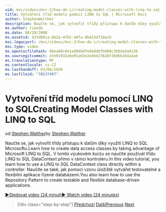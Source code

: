```yaml
---
uid: mvc/videos/mvc-2/how-do-i/creating-model-classes-with-linq-to-sql
title: Vytváření tříd modelu pomocí LINQ to SQL | Microsoft Docs
author: StephenWalther
description: Naučte se, jak vytvořit třídy přístupu k datům díky využití LINQ to SQL Microsoftu. V tomto výukovém kurzu se naučíte používat LINQ to SQL DataContext...
ms.author: riande
ms.date: 08/20/2008
ms.assetid: d33d89ca-bb2a-4fb2-a0fa-0b423d710acb
msc.legacyurl: /mvc/videos/mvc-2/how-do-i/creating-model-classes-with-linq-to-sql
msc.type: video
ms.openlocfilehash: 08ea68c8e1ed9dddfe6bddbfb880c3b8dada6136
ms.sourcegitcommit: e7e91932a6e91a63e2e46417626f39d6b244a3ab
ms.translationtype: MT
ms.contentlocale: cs-CZ
ms.lasthandoff: 03/06/2020
ms.locfileid: "78537497"
---
```

# <a name="creating-model-classes-with-linq-to-sql"></a><span data-ttu-id="5d5a1-104">Vytvoření tříd modelu pomocí LINQ to SQL</span><span class="sxs-lookup"><span data-stu-id="5d5a1-104">Creating Model Classes with LINQ to SQL</span></span>

<span data-ttu-id="5d5a1-105">od [Stephen Walther](https://github.com/StephenWalther)</span><span class="sxs-lookup"><span data-stu-id="5d5a1-105">by [Stephen Walther](https://github.com/StephenWalther)</span></span>

<span data-ttu-id="5d5a1-106">Naučte se, jak vytvořit třídy přístupu k datům díky využití LINQ to SQL Microsoftu.</span><span class="sxs-lookup"><span data-stu-id="5d5a1-106">Learn how to create data access classes by taking advantage of Microsoft LINQ to SQL.</span></span> <span data-ttu-id="5d5a1-107">V tomto výukovém kurzu se naučíte používat třídu LINQ to SQL DataContext přímo v rámci kontroleru.</span><span class="sxs-lookup"><span data-stu-id="5d5a1-107">In this video tutorial, you learn how to use a LINQ to SQL DataContext class directly within a controller.</span></span> <span data-ttu-id="5d5a1-108">Naučíte se také, jak pomocí vzoru úložiště vytvářet testovatelné a flexibilní aplikace řízené databázemi.</span><span class="sxs-lookup"><span data-stu-id="5d5a1-108">You also learn how to use the Repository Pattern to create testable and flexible database-driven applications.</span></span>

[<span data-ttu-id="5d5a1-109">&#9654;Sledovat video (24 minut)</span><span class="sxs-lookup"><span data-stu-id="5d5a1-109">&#9654; Watch video (24 minutes)</span></span>](https://channel9.msdn.com/Blogs/ASP-NET-Site-Videos/creating-model-classes-with-linq-to-sql)

> [!div class="step-by-step"]
> <span data-ttu-id="5d5a1-110">[Předchozí](creating-custom-html-helpers.md)
> [Další](displaying-a-table-of-database-data.md)</span><span class="sxs-lookup"><span data-stu-id="5d5a1-110">[Previous](creating-custom-html-helpers.md)
[Next](displaying-a-table-of-database-data.md)</span></span>
